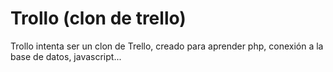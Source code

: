 # Trollo (clon de trello)

Trollo intenta ser un clon de Trello, creado para aprender php, conexión a la base de datos, javascript...
